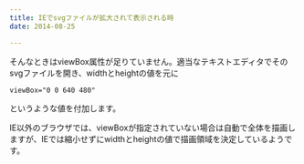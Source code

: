 ```yaml
---
title: IEでsvgファイルが拡大されて表示される時
date: 2014-08-25

---
```


そんなときはviewBox属性が足りていません。適当なテキストエディタでそのsvgファイルを開き、widthとheightの値を元に

```
viewBox="0 0 640 480"
```

というような値を付加します。

IE以外のブラウザでは、viewBoxが指定されていない場合は自動で全体を描画しますが、IEでは縮小せずにwidthとheightの値で描画領域を決定しているようです。
